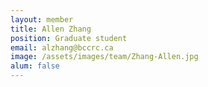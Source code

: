 ```yaml
---
layout: member
title: Allen Zhang
position: Graduate student
email: alzhang@bccrc.ca
image: /assets/images/team/Zhang-Allen.jpg
alum: false
---
```

